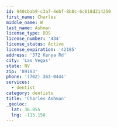 ```yaml
---
id: 940cbab9-c3a7-4ebf-8b8c-6c018d214250
first_name: Charles
middle_name: W
last_name: Ashman
license_type: DDS
license_number: '434'
license_status: Active
license_expiration: '42185'
address: '372 Kenya Rd'
city: 'Las Vegas'
state: NV
zip: '89183'
phone: '(702) 363-0444'
services:
  - dentist
category: dentists
title: 'Charles Ashman'
_geoloc:
  lat: 36.055
  lng: -115.158
---
```

